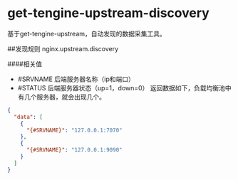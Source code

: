 # get-tengine-upstream-discovery
基于get-tengine-upstream，自动发现的数据采集工具。


##发现规则
nginx.upstream.discovery

####相关值
- #SRVNAME		后端服务器名称（ip和端口）
- #STATUS		后端服务器状态（up=1，down=0）
返回数据如下，负载均衡池中有几个服务器，就会出现几个。

```json
{
  "data": [
    {
      "{#SRVNAME}": "127.0.0.1:7070"
    },
    {
      "{#SRVNAME}": "127.0.0.1:9090"
    }
  ]
}
```
